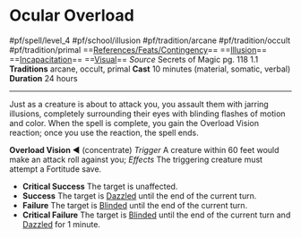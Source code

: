 # Ocular Overload
#pf/spell/level_4 #pf/school/illusion #pf/tradition/arcane #pf/tradition/occult #pf/tradition/primal
==[References/Feats/Contingency](References/Feats/Contingency)== ==[Illusion](../../../Traits/Illusion.md)== ==[Incapacitation](../../../Traits/Incapacitation.md)== ==[Visual](../../../Traits/Visual.md)==
*Source* Secrets of Magic pg. 118 1.1
**Traditions** arcane, occult, primal
**Cast** 10 minutes (material, somatic, verbal)
**Duration** 24 hours

---
Just as a creature is about to attack you, you assault them with jarring illusions, completely surrounding their eyes with blinding flashes of motion and color. When the spell is complete, you gain the Overload Vision reaction; once you use the reaction, the spell ends.

**Overload Vision ◄** (concentrate) *Trigger* A creature within 60 feet would make an attack roll against you; *Effects* The triggering creature must attempt a Fortitude save.
- **Critical Success** The target is unaffected.
- **Success** The target is [Dazzled](../../../Conditions/Dazzled.md) until the end of the current turn.
- **Failure** The target is [Blinded](../../../Conditions/Blinded.md) until the end of the current turn.
- **Critical Failure** The target is [Blinded](../../../Conditions/Blinded.md) until the end of the current turn and [Dazzled](../../../Conditions/Dazzled.md) for 1 minute.